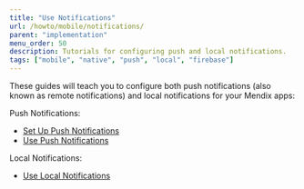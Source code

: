 ```yaml
---
title: "Use Notifications"
url: /howto/mobile/notifications/
parent: "implementation"
menu_order: 50
description: Tutorials for configuring push and local notifications.
tags: ["mobile", "native", "push", "local", "firebase"]
---
```


These guides will teach you to configure both push notifications (also known as remote notifications) and local notifications for your Mendix apps:

Push Notifications:

* [Set Up Push Notifications](/howto/mobile/setting-up-native-push-notifications/)
* [Use Push Notifications](/howto/mobile/native-remote-notifications/)

Local Notifications:

* [Use Local Notifications](/howto/mobile/local-notif-parent/)